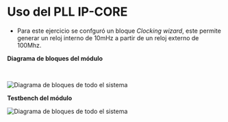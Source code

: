 # Uso del PLL IP-CORE #

- Para este ejercicio se confguró un bloque *Clocking wizard*, este permite generar un reloj interno de 10mHz a partir de un reloj externo de 100Mhz.

__Diagrama de bloques del módulo__

</br>

![Diagrama de bloques de todo el sistema](/images/EJ1_DIAGRAM.png)

__Testbench del módulo__
</br>


![Diagrama de bloques de todo el sistema](/images/EJ1_TB.png)
